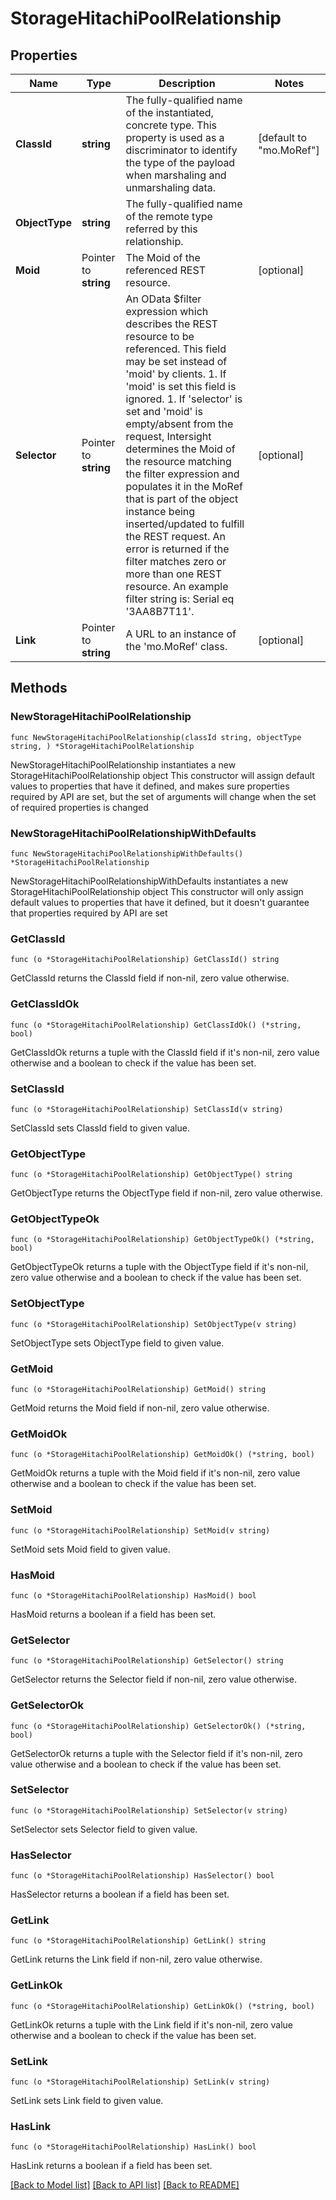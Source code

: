 # StorageHitachiPoolRelationship

## Properties

Name | Type | Description | Notes
------------ | ------------- | ------------- | -------------
**ClassId** | **string** | The fully-qualified name of the instantiated, concrete type. This property is used as a discriminator to identify the type of the payload when marshaling and unmarshaling data. | [default to "mo.MoRef"]
**ObjectType** | **string** | The fully-qualified name of the remote type referred by this relationship. | 
**Moid** | Pointer to **string** | The Moid of the referenced REST resource. | [optional] 
**Selector** | Pointer to **string** | An OData $filter expression which describes the REST resource to be referenced. This field may be set instead of &#39;moid&#39; by clients. 1. If &#39;moid&#39; is set this field is ignored. 1. If &#39;selector&#39; is set and &#39;moid&#39; is empty/absent from the request, Intersight determines the Moid of the resource matching the filter expression and populates it in the MoRef that is part of the object instance being inserted/updated to fulfill the REST request. An error is returned if the filter matches zero or more than one REST resource. An example filter string is: Serial eq &#39;3AA8B7T11&#39;. | [optional] 
**Link** | Pointer to **string** | A URL to an instance of the &#39;mo.MoRef&#39; class. | [optional] 

## Methods

### NewStorageHitachiPoolRelationship

`func NewStorageHitachiPoolRelationship(classId string, objectType string, ) *StorageHitachiPoolRelationship`

NewStorageHitachiPoolRelationship instantiates a new StorageHitachiPoolRelationship object
This constructor will assign default values to properties that have it defined,
and makes sure properties required by API are set, but the set of arguments
will change when the set of required properties is changed

### NewStorageHitachiPoolRelationshipWithDefaults

`func NewStorageHitachiPoolRelationshipWithDefaults() *StorageHitachiPoolRelationship`

NewStorageHitachiPoolRelationshipWithDefaults instantiates a new StorageHitachiPoolRelationship object
This constructor will only assign default values to properties that have it defined,
but it doesn't guarantee that properties required by API are set

### GetClassId

`func (o *StorageHitachiPoolRelationship) GetClassId() string`

GetClassId returns the ClassId field if non-nil, zero value otherwise.

### GetClassIdOk

`func (o *StorageHitachiPoolRelationship) GetClassIdOk() (*string, bool)`

GetClassIdOk returns a tuple with the ClassId field if it's non-nil, zero value otherwise
and a boolean to check if the value has been set.

### SetClassId

`func (o *StorageHitachiPoolRelationship) SetClassId(v string)`

SetClassId sets ClassId field to given value.


### GetObjectType

`func (o *StorageHitachiPoolRelationship) GetObjectType() string`

GetObjectType returns the ObjectType field if non-nil, zero value otherwise.

### GetObjectTypeOk

`func (o *StorageHitachiPoolRelationship) GetObjectTypeOk() (*string, bool)`

GetObjectTypeOk returns a tuple with the ObjectType field if it's non-nil, zero value otherwise
and a boolean to check if the value has been set.

### SetObjectType

`func (o *StorageHitachiPoolRelationship) SetObjectType(v string)`

SetObjectType sets ObjectType field to given value.


### GetMoid

`func (o *StorageHitachiPoolRelationship) GetMoid() string`

GetMoid returns the Moid field if non-nil, zero value otherwise.

### GetMoidOk

`func (o *StorageHitachiPoolRelationship) GetMoidOk() (*string, bool)`

GetMoidOk returns a tuple with the Moid field if it's non-nil, zero value otherwise
and a boolean to check if the value has been set.

### SetMoid

`func (o *StorageHitachiPoolRelationship) SetMoid(v string)`

SetMoid sets Moid field to given value.

### HasMoid

`func (o *StorageHitachiPoolRelationship) HasMoid() bool`

HasMoid returns a boolean if a field has been set.

### GetSelector

`func (o *StorageHitachiPoolRelationship) GetSelector() string`

GetSelector returns the Selector field if non-nil, zero value otherwise.

### GetSelectorOk

`func (o *StorageHitachiPoolRelationship) GetSelectorOk() (*string, bool)`

GetSelectorOk returns a tuple with the Selector field if it's non-nil, zero value otherwise
and a boolean to check if the value has been set.

### SetSelector

`func (o *StorageHitachiPoolRelationship) SetSelector(v string)`

SetSelector sets Selector field to given value.

### HasSelector

`func (o *StorageHitachiPoolRelationship) HasSelector() bool`

HasSelector returns a boolean if a field has been set.

### GetLink

`func (o *StorageHitachiPoolRelationship) GetLink() string`

GetLink returns the Link field if non-nil, zero value otherwise.

### GetLinkOk

`func (o *StorageHitachiPoolRelationship) GetLinkOk() (*string, bool)`

GetLinkOk returns a tuple with the Link field if it's non-nil, zero value otherwise
and a boolean to check if the value has been set.

### SetLink

`func (o *StorageHitachiPoolRelationship) SetLink(v string)`

SetLink sets Link field to given value.

### HasLink

`func (o *StorageHitachiPoolRelationship) HasLink() bool`

HasLink returns a boolean if a field has been set.


[[Back to Model list]](../README.md#documentation-for-models) [[Back to API list]](../README.md#documentation-for-api-endpoints) [[Back to README]](../README.md)



